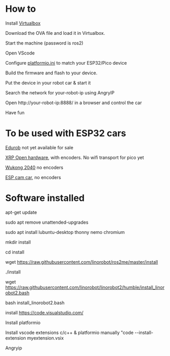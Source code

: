 # How to

Install [Virtualbox](https://www.virtualbox.org/wiki/Downloads)

Download the OVA file and load it in Virtualbox.

Start the machine (password is ros2)

Open VScode

Configure [platformio.ini](https://github.com/hippo5329/linorobot2_hardware/blob/master/firmware/platformio.ini) to match your ESP32/Pico device

Build the firmware and flash to your device.

Put the device in your robot car & start it

Search the network for your-robot-ip using AngryIP

Open http://your-robot-ip:8888/ in a browser and control the car

Have fun

# To be used with ESP32 cars

[Edurob](https://github.com/IDiAL-IMSL/Edurob/tree/main) not yet available for sale

[XRP Open hardware](https://www.sparkfun.com/products/22230), with encoders. No wifi transport for pico yet

[Wukong 2040](https://www.elecfreaks.com/elecfreaks-wukong2040-breakout-board-for-raspberry-pi-pico.html) no encoders

[ESP cam car](https://www.aliexpress.com/item/1005005439195049.html), no encoders

# Software installed

apt-get update

sudo apt remove unattended-upgrades

sudo apt install lubuntu-desktop thonny nemo chromium

mkdir install

cd install

wget https://raw.githubusercontent.com/linorobot/ros2me/master/install

./install

wget https://raw.githubusercontent.com/linorobot/linorobot2/humble/install_linorobot2.bash

bash install_linorobot2.bash

install https://code.visualstudio.com/

Install platformio

Install vscode extensions c/c++ & platformio manually "code --install-extension myextension.vsix

Angryip
